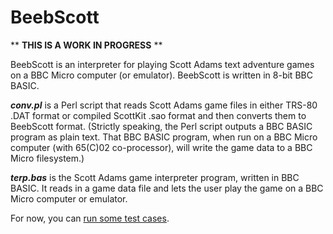# BeebScott

** **THIS IS A WORK IN PROGRESS** **

BeebScott is an interpreter for playing Scott Adams text adventure games on a BBC Micro computer (or emulator). BeebScott is written in 8-bit BBC BASIC.

***conv.pl*** is a Perl script that reads Scott Adams game files in either TRS-80 .DAT format or compiled ScottKit .sao format and then converts them to BeebScott format. (Strictly speaking, the Perl script outputs a BBC BASIC program as plain text. That BBC BASIC program, when run on a BBC Micro computer (with 65(C)02 co-processor), will write the game data to a BBC Micro filesystem.)

***terp.bas*** is the Scott Adams game interpreter program, written in BBC BASIC. It reads in a game data file and lets the user play the game on a BBC Micro computer or emulator.

For now, you can [run some test cases](http://bbcmicro.co.uk//jsbeeb/play.php?autoboot&disc=https://raw.githubusercontent.com/ahope1/BeebScott/master/test/cases.ssd).
